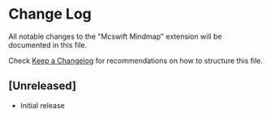 # Change Log

All notable changes to the "Mcswift Mindmap" extension will be documented in this file.

Check [Keep a Changelog](http://keepachangelog.com/) for recommendations on how to structure this file.

## [Unreleased]

- Initial release
